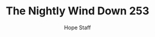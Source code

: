 ---
image: /assets/img/nwd/253_nwd_1john_4_4_b_nlt.png
title: The Nightly Wind Down 253
number: 253
categories:
  - The Nightly Wind Down
author: Hope Staff
notes: The Nightly Wind Down 253
embed: >-
  EMBED_GOES_HERE
transcript: >-
  SOME LINES OF TEXT START HERE
---
